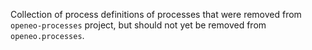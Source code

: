 Collection of process definitions of processes that were removed
from `openeo-processes` project, but should not yet be removed from
`openeo.processes`.
